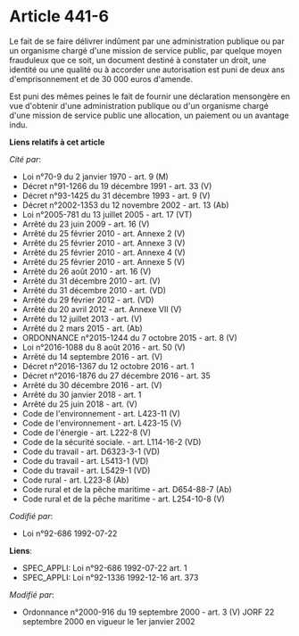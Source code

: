 # Article 441-6

Le fait de se faire délivrer indûment par une administration publique ou par un organisme chargé d'une mission de service
public, par quelque moyen frauduleux que ce soit, un document destiné à constater un droit, une identité ou une qualité ou à
accorder une autorisation est puni de deux ans d'emprisonnement et de 30 000 euros d'amende.

Est puni des mêmes peines le fait de fournir une déclaration mensongère en vue d'obtenir d'une administration publique ou
d'un organisme chargé d'une mission de service public une allocation, un paiement ou un avantage indu.

**Liens relatifs à cet article**

_Cité par_:

  - Loi n°70-9 du 2 janvier 1970 - art. 9 (M)
  - Décret n°91-1266 du 19 décembre 1991 - art. 33 (V)
  - Décret n°93-1425 du 31 décembre 1993 - art. 9 (V)
  - Décret n°2002-1353 du 12 novembre 2002 - art. 13 (Ab)
  - Loi n°2005-781 du 13 juillet 2005 - art. 17 (VT)
  - Arrêté du 23 juin 2009 - art. 16 (V)
  - Arrêté du 25 février 2010 - art. Annexe 2 (V)
  - Arrêté du 25 février 2010 - art. Annexe 3 (V)
  - Arrêté du 25 février 2010 - art. Annexe 4 (V)
  - Arrêté du 25 février 2010 - art. Annexe 5 (V)
  - Arrêté du 26 août 2010 - art. 16 (V)
  - Arrêté du 31 décembre 2010 - art. (V)
  - Arrêté du 31 décembre 2010 - art. (VD)
  - Arrêté du 29 février 2012 - art. (VD)
  - Arrêté du 20 avril 2012 - art. Annexe VII (V)
  - Arrêté du 12 juillet 2013 - art. (V)
  - Arrêté du 2 mars 2015 - art. (Ab)
  - ORDONNANCE n°2015-1244 du 7 octobre 2015 - art. 8 (V)
  - Loi n°2016-1088 du 8 août 2016 - art. 50 (V)
  - Arrêté du 14 septembre 2016 - art. (V)
  - Décret n°2016-1367 du 12 octobre 2016 - art. 1
  - Décret n°2016-1876 du 27 décembre 2016 - art. 35
  - Arrêté du 30 décembre 2016 - art. (V)
  - Arrêté du 30 janvier 2018 - art. 1
  - Arrêté du 25 juin 2018 - art. (V)
  - Code de l'environnement - art. L423-11 (V)
  - Code de l'environnement - art. L423-15 (V)
  - Code de l'énergie - art. L222-8 (V)
  - Code de la sécurité sociale. - art. L114-16-2 (VD)
  - Code du travail - art. D6323-3-1 (VD)
  - Code du travail - art. L5413-1 (VD)
  - Code du travail - art. L5429-1 (VD)
  - Code rural - art. L223-8 (Ab)
  - Code rural et de la pêche maritime - art. D654-88-7 (Ab)
  - Code rural et de la pêche maritime - art. L254-10-8 (V)

_Codifié par_:

  - Loi n°92-686 1992-07-22

**Liens**:

  - SPEC_APPLI: Loi n°92-686 1992-07-22 art. 1
  - SPEC_APPLI: Loi n°92-1336 1992-12-16 art. 373

_Modifié par_:

  - Ordonnance n°2000-916 du 19 septembre 2000 - art. 3 (V) JORF 22 septembre 2000 en vigueur le 1er janvier 2002

